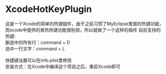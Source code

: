 # XcodeHotKeyPlugin

这是一个Xcode的简单的热键插件，由于之前习惯了MyEclipse里面的热键功能，而xcode中提供的类热热键功能很别扭，所以就做了一个这样的插件 目前支持的热键:
<br>
删选中的所有行：command + D
<br>
选中一行文字：command + L
<br>
<br>
快捷键设置可以在info.plist里修改 
<br>
安装方式：在Xcode中编译这个项目之后，重启Xcode即可 